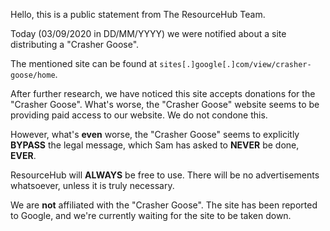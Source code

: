 Hello, this is a public statement from The ResourceHub Team.

Today (03/09/2020 in DD/MM/YYYY) we were notified about a site distributing a "Crasher Goose". 

The mentioned site can be found at `sites[.]google[.]com/view/crasher-goose/home`.

After further research, we have noticed this site accepts donations for the "Crasher Goose". What's worse, the "Crasher Goose" website seems to be providing paid access to our website. We do not condone this.

However, what's **even** worse, the "Crasher Goose" seems to explicitly **BYPASS** the legal message, which Sam has asked to **NEVER** be done, **EVER**.

ResourceHub will **ALWAYS** be free to use. There will be no advertisements whatsoever, unless it is truly necessary.

We are **not** affiliated with the "Crasher Goose". The site has been reported to Google, and we're currently waiting for the site to be taken down.
